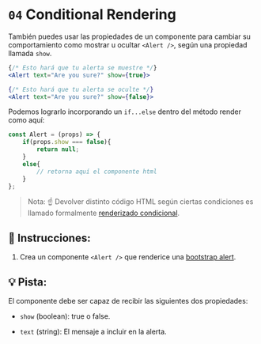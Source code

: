 # `04` Conditional Rendering

También puedes usar las propiedades de un componente para cambiar su comportamiento como mostrar u ocultar `<Alert />`, según una propiedad llamada `show`.

```jsx
{/* Esto hará que tu alerta se muestre */}
<Alert text="Are you sure?" show={true}>

{/* Esto hará que tu alerta se oculte */}
<Alert text="Are you sure?" show={false}>
```

Podemos lograrlo incorporando un `if...else` dentro del método render como aquí:

```jsx
const Alert = (props) => {
    if(props.show === false){
        return null;
    }
    else{
        // retorna aquí el componente html
    }
};
```

> Nota: ☝️ Devolver distinto código HTML según ciertas condiciones es llamado formalmente [renderizado condicional](https://react.dev/learn/conditional-rendering).

## 📝 Instrucciones:

1. Crea un componente `<Alert />` que renderice una [bootstrap alert](https://getbootstrap.com/docs/5.0/components/alerts/#examples).

## 💡 Pista:

El componente debe ser capaz de recibir las siguientes dos propiedades:

+ `show` (boolean): true o false.

+ `text` (string): El mensaje a incluir en la alerta.
